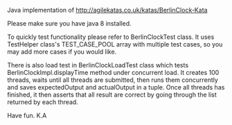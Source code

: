 Java implementation of http://agilekatas.co.uk/katas/BerlinClock-Kata


Please make sure you have java 8 installed.

To quickly test functionality please refer to BerlinClockTest class.
It uses TestHelper class's TEST_CASE_POOL array with multiple test cases,
so you may add more cases if you would like.

There is also load test in BerlinClockLoadTest class which tests
BerlinClockImpl.displayTime method under concurrent load.
It creates 100 threads, waits until all threads are submitted,
then runs them concurrently and saves expectedOutput and actualOutput
in a tuple. Once all threads has finished, it then asserts that all
result are correct by going through the list returned by each thread.

Have fun. K.A

